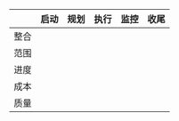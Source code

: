 

|  |启动|规划|执行|监控|收尾|
|:--|:--|:--|:--|:--|:--|
|整合 |   |  |  |  |  |
|范围|   |  |  |  |  |
|进度|   |  |  |  |  |
|成本|   |  |  |  |  |
|质量|   |  |  |  |  |
